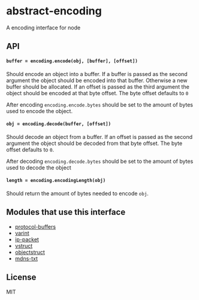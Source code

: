 # abstract-encoding

A encoding interface for node

## API

#### `buffer = encoding.encode(obj, [buffer], [offset])`

Should encode an object into a buffer. If a buffer is passed as the second argument the object should be encoded into that buffer. Otherwise a new buffer should be allocated. If an offset is passed as the third argument the object should be encoded at that byte offset. The byte offset defaults to `0`

After encoding `encoding.encode.bytes` should be set to the amount of
bytes used to encode the object.

#### `obj = encoding.decode(buffer, [offset])`

Should decode an object from a buffer. If an offset is passed as the second argument the object should be decoded from that byte offset. The byte offset defaults to `0`.

After decoding `encoding.decode.bytes` should be set to the amount of bytes used to decode the object

#### `length = encoding.encodingLength(obj)`

Should return the amount of bytes needed to encode `obj`.

## Modules that use this interface

* [protocol-buffers](https://github.com/mafintosh/protocol-buffers)
* [varint](https://github.com/chrisdickinson/varint)
* [ip-packet](https://github.com/mafintosh/ip-packet)
* [vstruct](https://github.com/dominictarr/varstruct)
* [objectstruct](https://github.com/mafintosh/objectstruct)
* [mdns-txt](https://github.com/watson/mdns-txt)

## License

MIT
